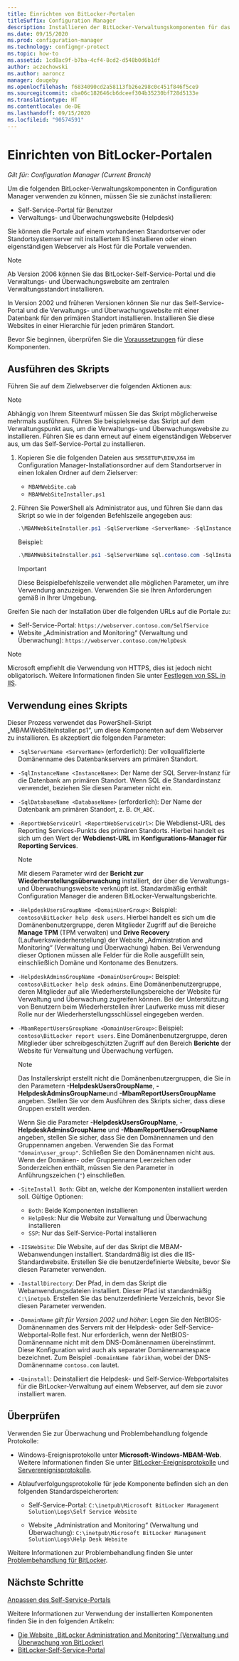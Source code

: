 ```yaml
---
title: Einrichten von BitLocker-Portalen
titleSuffix: Configuration Manager
description: Installieren der BitLocker-Verwaltungskomponenten für das Self-Service-Portal und die Verwaltungs- und Überwachungswebsite
ms.date: 09/15/2020
ms.prod: configuration-manager
ms.technology: configmgr-protect
ms.topic: how-to
ms.assetid: 1cd8ac9f-b7ba-4cf4-8cd2-d548b0d6b1df
author: aczechowski
ms.author: aaroncz
manager: dougeby
ms.openlocfilehash: f6834090cd2a58113fb26e298c0c451f846f5ce9
ms.sourcegitcommit: cba06c182646cb6dceef304b35230bf728d5133e
ms.translationtype: HT
ms.contentlocale: de-DE
ms.lasthandoff: 09/15/2020
ms.locfileid: "90574591"
---
```

# <a name="set-up-bitlocker-portals"></a>Einrichten von BitLocker-Portalen

*Gilt für: Configuration Manager (Current Branch)*

<!--3601034-->

Um die folgenden BitLocker-Verwaltungskomponenten in Configuration Manager verwenden zu können, müssen Sie sie zunächst installieren:

- Self-Service-Portal für Benutzer
- Verwaltungs- und Überwachungswebsite (Helpdesk)

Sie können die Portale auf einem vorhandenen Standortserver oder Standortsystemserver mit installiertem IIS installieren oder einen eigenständigen Webserver als Host für die Portale verwenden.

> [!NOTE]
> Ab Version 2006 können Sie das BitLocker-Self-Service-Portal und die Verwaltungs- und Überwachungswebsite am zentralen Verwaltungsstandort installieren.<!-- 5925693 -->
>
> In Version 2002 und früheren Versionen können Sie nur das Self-Service-Portal und die Verwaltungs- und Überwachungswebsite mit einer Datenbank für den primären Standort installieren. Installieren Sie diese Websites in einer Hierarchie für jeden primären Standort.

Bevor Sie beginnen, überprüfen Sie die [Voraussetzungen](../../plan-design/bitlocker-management.md#prerequisites) für diese Komponenten.

## <a name="run-the-script"></a>Ausführen des Skripts

Führen Sie auf dem Zielwebserver die folgenden Aktionen aus:

> [!NOTE]
> Abhängig von Ihrem Siteentwurf müssen Sie das Skript möglicherweise mehrmals ausführen. Führen Sie beispielsweise das Skript auf dem Verwaltungspunkt aus, um die Verwaltungs- und Überwachungswebsite zu installieren. Führen Sie es dann erneut auf einem eigenständigen Webserver aus, um das Self-Service-Portal zu installieren.

1. Kopieren Sie die folgenden Dateien aus `SMSSETUP\BIN\X64` im Configuration Manager-Installationsordner auf dem Standortserver in einen lokalen Ordner auf dem Zielserver:

    - `MBAMWebSite.cab`
    - `MBAMWebSiteInstaller.ps1`

1. Führen Sie PowerShell als Administrator aus, und führen Sie dann das Skript so wie in der folgenden Befehlszeile angegeben aus:

    ``` PowerShell
    .\MBAMWebSiteInstaller.ps1 -SqlServerName <ServerName> -SqlInstanceName <InstanceName> -SqlDatabaseName <DatabaseName> -ReportWebServiceUrl <ReportWebServiceUrl> -HelpdeskUsersGroupName <DomainUserGroup> -HelpdeskAdminsGroupName <DomainUserGroup> -MbamReportUsersGroupName <DomainUserGroup> -SiteInstall Both
    ```

    Beispiel:

    ``` PowerShell
    .\MBAMWebSiteInstaller.ps1 -SqlServerName sql.contoso.com -SqlInstanceName instance1 -SqlDatabaseName CM_ABC -ReportWebServiceUrl https://rsp.contoso.com/ReportServer -HelpdeskUsersGroupName "contoso\BitLocker help desk users" -HelpdeskAdminsGroupName "contoso\BitLocker help desk admins" -MbamReportUsersGroupName "contoso\BitLocker report users" -SiteInstall Both
    ```

    > [!IMPORTANT]
    > Diese Beispielbefehlszeile verwendet alle möglichen Parameter, um ihre Verwendung anzuzeigen. Verwenden Sie sie Ihren Anforderungen gemäß in Ihrer Umgebung.

Greifen Sie nach der Installation über die folgenden URLs auf die Portale zu:

- Self-Service-Portal: `https://webserver.contoso.com/SelfService`
- Website „Administration and Monitoring“ (Verwaltung und Überwachung): `https://webserver.contoso.com/HelpDesk`

> [!NOTE]
> Microsoft empfiehlt die Verwendung von HTTPS, dies ist jedoch nicht obligatorisch. Weitere Informationen finden Sie unter [Festlegen von SSL in IIS](/iis/manage/configuring-security/how-to-set-up-ssl-on-iis).

## <a name="script-usage"></a>Verwendung eines Skripts

Dieser Prozess verwendet das PowerShell-Skript „MBAMWebSiteInstaller.ps1“, um diese Komponenten auf dem Webserver zu installieren. Es akzeptiert die folgenden Parameter:

- `-SqlServerName <ServerName>` (erforderlich): Der vollqualifizierte Domänenname des Datenbankservers am primären Standort.

- `-SqlInstanceName <InstanceName>`: Der Name der SQL Server-Instanz für die Datenbank am primären Standort. Wenn SQL die Standardinstanz verwendet, beziehen Sie diesen Parameter nicht ein.

- `-SqlDatabaseName <DatabaseName>` (erforderlich): Der Name der Datenbank am primären Standort, z. B. `CM_ABC`.

- `-ReportWebServiceUrl <ReportWebServiceUrl>`: Die Webdienst-URL des Reporting Services-Punkts des primären Standorts. Hierbei handelt es sich um den Wert der **Webdienst-URL** im **Konfigurations-Manager für Reporting Services**.

    > [!NOTE]
    > Mit diesem Parameter wird der **Bericht zur Wiederherstellungsüberwachung** installiert, der über die Verwaltungs- und Überwachungswebsite verknüpft ist. Standardmäßig enthält Configuration Manager die anderen BitLocker-Verwaltungsberichte.

- `-HelpdeskUsersGroupName <DomainUserGroup>`: Beispiel: `contoso\BitLocker help desk users`. Hierbei handelt es sich um die Domänenbenutzergruppe, deren Mitglieder Zugriff auf die Bereiche **Manage TPM** (TPM verwalten) und **Drive Recovery** (Laufwerkswiederherstellung) der Website „Administration and Monitoring“ (Verwaltung und Überwachung) haben. Bei Verwendung dieser Optionen müssen alle Felder für die Rolle ausgefüllt sein, einschließlich Domäne und Kontoname des Benutzers.

- `-HelpdeskAdminsGroupName <DomainUserGroup>`: Beispiel: `contoso\BitLocker help desk admins`. Eine Domänenbenutzergruppe, deren Mitglieder auf alle Wiederherstellungsbereiche der Website für Verwaltung und Überwachung zugreifen können. Bei der Unterstützung von Benutzern beim Wiederherstellen ihrer Laufwerke muss mit dieser Rolle nur der Wiederherstellungsschlüssel eingegeben werden.

- `-MbamReportUsersGroupName <DomainUserGroup>`: Beispiel: `contoso\BitLocker report users`. Eine Domänenbenutzergruppe, deren Mitglieder über schreibgeschützten Zugriff auf den Bereich **Berichte** der Website für Verwaltung und Überwachung verfügen.

    > [!NOTE]
    > Das Installerskript erstellt nicht die Domänenbenutzergruppen, die Sie in den Parametern **-HelpdeskUsersGroupName**, **-HelpdeskAdminsGroupName**und **-MbamReportUsersGroupName** angeben. Stellen Sie vor dem Ausführen des Skripts sicher, dass diese Gruppen erstellt werden.
    >
    > Wenn Sie die Parameter **-HelpdeskUsersGroupName**, **-HelpdeskAdminsGroupName** und **-MbamReportUsersGroupName** angeben, stellen Sie sicher, dass Sie den Domänennamen und den Gruppennamen angeben. Verwenden Sie das Format `"domain\user_group"`. Schließen Sie den Domänennamen nicht aus. Wenn der Domänen- oder Gruppenname Leerzeichen oder Sonderzeichen enthält, müssen Sie den Parameter in Anführungszeichen (`"`) einschließen.

- `-SiteInstall Both`: Gibt an, welche der Komponenten installiert werden soll. Gültige Optionen:
  - `Both`: Beide Komponenten installieren
  - `HelpDesk`: Nur die Website zur Verwaltung und Überwachung installieren
  - `SSP`: Nur das Self-Service-Portal installieren

- `-IISWebSite`: Die Website, auf der das Skript die MBAM-Webanwendungen installiert. Standardmäßig ist dies die IIS-Standardwebsite. Erstellen Sie die benutzerdefinierte Website, bevor Sie diesen Parameter verwenden.

- `-InstallDirectory`: Der Pfad, in dem das Skript die Webanwendungsdateien installiert. Dieser Pfad ist standardmäßig `C:\inetpub`. Erstellen Sie das benutzerdefinierte Verzeichnis, bevor Sie diesen Parameter verwenden.

- `-DomainName`  *gilt für Version 2002 und höher*: Legen Sie den NetBIOS-Domänennamen des Servers mit der Helpdesk- oder Self-Service-Webportal-Rolle fest. Nur erforderlich, wenn der NetBIOS-Domänenname nicht mit dem DNS-Domänennamen übereinstimmt. Diese Konfiguration wird auch als separater Domänennamespace bezeichnet. Zum Beispiel `-DomainName fabrikham`, wobei der DNS-Domänenname `contoso.com` lautet.<!-- MEMDocs #759 -->

- `-Uninstall`: Deinstalliert die Helpdesk- und Self-Service-Webportalsites für die BitLocker-Verwaltung auf einem Webserver, auf dem sie zuvor installiert waren.

## <a name="verify"></a>Überprüfen

Verwenden Sie zur Überwachung und Problembehandlung folgende Protokolle:

- Windows-Ereignisprotokolle unter **Microsoft-Windows-MBAM-Web**. Weitere Informationen finden Sie unter [BitLocker-Ereignisprotokolle](../../tech-ref/bitlocker/about-event-logs.md) und [Serverereignisprotokolle](../../tech-ref/bitlocker/server-event-logs.md).

- Ablaufverfolgungsprotokolle für jede Komponente befinden sich an den folgenden Standardspeicherorten:

  - Self-Service-Portal: `C:\inetpub\Microsoft BitLocker Management Solution\Logs\Self Service Website`

  - Website „Administration and Monitoring“ (Verwaltung und Überwachung): `C:\inetpub\Microsoft BitLocker Management Solution\Logs\Help Desk Website`

Weitere Informationen zur Problembehandlung finden Sie unter [Problembehandlung für BitLocker](../../tech-ref/bitlocker/troubleshoot.md).

## <a name="next-steps"></a>Nächste Schritte

[Anpassen des Self-Service-Portals](customize-self-service-portal.md)

Weitere Informationen zur Verwendung der installierten Komponenten finden Sie in den folgenden Artikeln:

- [Die Website „BitLocker Administration and Monitoring“ (Verwaltung und Überwachung von BitLocker)](helpdesk-portal.md)
- [BitLocker-Self-Service-Portal](self-service-portal.md)
